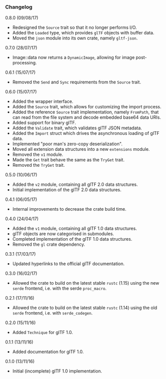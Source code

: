 ### Changelog

0.8.0 (09/08/17)

 * Redesigned the `Source` trait so that it no longer performs I/O.
 * Added the `Loaded` type, which provides `glTF` objects with buffer data.
 * Moved the `json` module into its own crate, namely `gltf-json`.

0.7.0 (28/07/17)

 * Image::data now returns a `DynamicImage`, allowing for image post-processing.

0.6.1 (15/07/17)

 * Removed the `Send` and `Sync` requirements from the `Source` trait.

0.6.0 (15/07/17)

 * Added the wrapper interface.
 * Added the `Source` trait, which allows for customizing the import process.
 * Added the reference `Source` trait implementation, namely `FromPath`, that can
   read from the file system and decode embedded base64 data URIs.
 * Added support for binary glTF.
 * Added the `Validate` trait, which validates glTF JSON metadata.
 * Added the `Import` struct which drives the asynchronous loading of glTF data.
 * Implemented "poor man's zero-copy deserialization".
 * Moved all extension data structures into a new `extensions` module.
 * Removed the `v1` module.
 * Made the `Get` trait behave the same as the `TryGet` trait.
 * Removed the `TryGet` trait.

0.5.0 (10/06/17)

 * Added the `v2` module, containing all glTF 2.0 data structures.
 * Initial implementation of the glTF 2.0 data structures.

0.4.1 (06/05/17)

 * Internal improvements to decrease the crate build time.

0.4.0 (24/04/17)

 * Added the `v1` module, containing all glTF 1.0 data structures.
 * glTF objects are now categorised in submodules.
 * Completed implementation of the glTF 1.0 data structures.
 * Removed the `gl` crate dependency.

0.3.1 (17/03/17)

 * Updated hyperlinks to the official glTF documentation.

0.3.0 (16/02/17)

 * Allowed the crate to build on the latest stable `rustc` (1.15) 
   using the new `serde` frontend, i.e. with the serde `proc_macro`.

0.2.1 (17/11/16)

 * Allowed the crate to build on the latest stable `rustc` (1.14) 
   using the old `serde` frontend, i.e. with `serde_codegen`.

0.2.0 (15/11/16)

 * Added `Technique` for glTF 1.0.

0.1.1 (13/11/16)

 * Added documentation for glTF 1.0.

0.1.0 (13/11/16)

 * Initial (incomplete) glTF 1.0 implementation.
